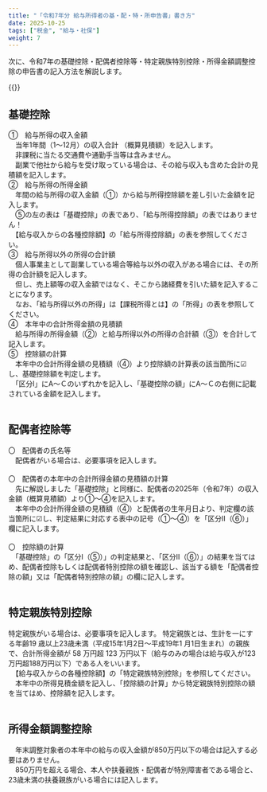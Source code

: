 ```yaml
---
title: "「令和7年分 給与所得者の基・配・特・所申告書」書き方"
date: 2025-10-25
tags: ["税金", "給与・社保"]
weight: 7
---
```

<!-- 基配特所 -->

次に、令和7年の基礎控除・配偶者控除等・特定親族特別控除・所得金額調整控除の申告書の記入方法を解説します。<br>

{{<imgx src="article_assets/salary-declaration-r7/fig1.png" style="max-width: 780px">}}

## <span class="blue">基礎控除</span>
①　給与所得の収入金額<br>
　当年1年間（1～12月）の収入合計 <span class="red">（概算見積額）</span>を記入します。<br>
　非課税に当たる交通費や通勤手当等は含みません。<br>
　副業で他社から給与を受け取っている場合は、その給与収入も含めた合計の見積額を記入します。<br>
②　給与所得の所得⾦額<br>
　年間の給与所得の収入金額（①）から給与所得控除額を差し引いた金額を記入します。<br>
　<span class="red">⑤の左の表は「基礎控除」の表であり、「給与所得控除額」の表ではありません！</span><br>
　【給与収入からの各種控除額】の「給与所得控除額」の表を参照してください。<br>
③　給与所得以外の所得の合計額<br>
　個人事業主として副業している場合等給与以外の収入がある場合には、その所得の合計額を記入します。<br>
　但し、売上額等の収入金額ではなく、そこから諸経費を引いた額を記入することになります。<br>
　なお、「給与所得以外の所得」は【課税所得とは】の「所得」の表を参照してください。<br>
④　本年中の合計所得⾦額の⾒積額<br>
　給与所得の所得⾦額（②）と給与所得以外の所得の合計額（③）を合計して記⼊します。<br>
⑤　控除額の計算<br>
　本年中の合計所得⾦額の⾒積額（④）より控除額の計算表の該当箇所に☑し、基礎控除額を判定します。<br>
　「区分Ⅰ」にA～Ｃのいずれかを記入し、「基礎控除の額」にA～Ｃの右側に記載されている金額を記入します。<br>
<br>
## <span class="blue">配偶者控除等</span>
〇　配偶者の氏名等<br>
　配偶者がいる場合は、必要事項を記入します。<br>
<br>
〇　配偶者の本年中の合計所得金額の見積額の計算<br>
　先に解説しました「基礎控除」と同様に、配偶者の2025年（令和7年）の収入金額<span class="red">（概算見積額）</span>より①～④を記入します。<br>
　本年中の合計所得⾦額の⾒積額（④）と配偶者の生年月日より、判定欄の該当箇所に☑し、判定結果に対応する表中の記号（①～④）を「区分Ⅱ（⑥）」欄に記入します。<br>
<br>
〇　控除額の計算<br>
　「基礎控除」の「区分Ⅰ（⑤）」の判定結果と、「区分Ⅱ（⑥）」の結果を当てはめ、配偶者控除もしくは配偶者特別控除の額を確認し、該当する額を「配偶者控除の額」又は「配偶者特別控除の額」の欄に記入します。<br>
<br>
## <span class="blue">特定親族特別控除</span>
特定親族がいる場合は、必要事項を記入します。
特定親族とは、生計を一にする年齢19 歳以上23歳未満（平成15年1月2日〜平成19年1 月1日生まれ）の親族で、合計所得金額が 58 万円超 123 万円以下（給与のみの場合は給与収入が123万円超188万円以下）である人をいいます。<br>
　【給与収入からの各種控除額】の「特定親族特別控除」を参照してください。<br>
　本年中の所得見積金額を記入し、「控除額の計算」から特定親族特別控除の額を当てはめ、控除額を記入します。<br>
<br>
## <span class="blue">所得金額調整控除</span>
　年末調整対象者の本年中の給与の収入金額が850万円以下の場合は記入する必要はありません。<br>
　850万円を超える場合、本人や扶養親族・配偶者が特別障害者である場合と、23歳未満の扶養親族がいる場合には記入します。